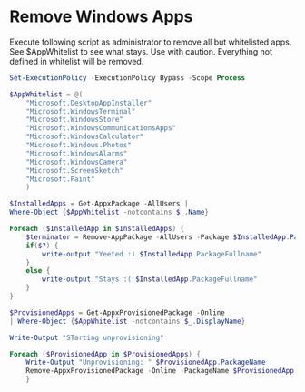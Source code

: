 # Remove Windows Apps
Execute following script as administrator to remove all but whitelisted apps. See $AppWhitelist to see what stays.
Use with caution. Everything not defined in whitelist will be removed.

```powershell
Set-ExecutionPolicy -ExecutionPolicy Bypass -Scope Process

$AppWhitelist = @(
    "Microsoft.DesktopAppInstaller"
    "Microsoft.WindowsTerminal"
    "Microsoft.WindowsStore"
    "Microsoft.WindowsCommunicationsApps"
    "Microsoft.WindowsCalculator"
    "Microsoft.Windows.Photos"
    "Microsoft.WindowsAlarms"
    "Microsoft.WindowsCamera"
    "Microsoft.ScreenSketch"
    "Microsoft.Paint"
    )

$InstalledApps = Get-AppxPackage -AllUsers |
Where-Object {$AppWhitelist -notcontains $_.Name}

Foreach ($InstalledApp in $InstalledApps) {
    $terminator = Remove-AppPackage -AllUsers -Package $InstalledApp.PackageFullname -verbose:$false -ErrorAction SilentlyContinue | Out-Null
    if($?) {
        write-output "Yeeted :) $InstalledApp.PackageFullname"
    }
    else {
        write-output "Stays :( $InstalledApp.PackageFullname"
    }
} 

$ProvisionedApps = Get-AppxProvisionedPackage -Online 
| Where-Object {$AppWhitelist -notcontains $_.DisplayName}

Write-Output "STarting unprovisioning"

Foreach ($ProvisionedApp in $ProvisionedApps) {
    Write-Output "Unprovisioning: " $ProvisionedApp.PackageName
    Remove-AppxProvisionedPackage -Online -PackageName $ProvisionedApp.PackageName -ErrorAction SilentlyContinue
    }
```
